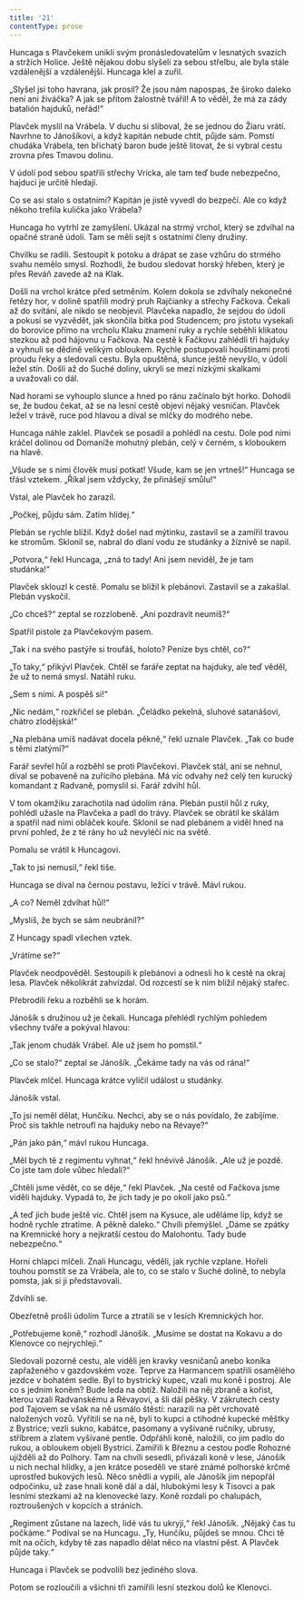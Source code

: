 ```yaml
---
title: '21'
contentType: prose
---
```


<section>

Huncaga s Plavčekem unikli svým pronásledovatelům v lesnatých svazích a stržích Holice. Ještě nějakou dobu slyšeli za sebou střelbu, ale byla stále vzdálenější a vzdálenější. Huncaga klel a zuřil.

„Slyšel jsi toho havrana, jak prosil? Že jsou nám napospas, že široko daleko není ani živáčka? A jak se přitom žalostně tvářil! A to věděl, že má za zády batalión hajduků, neřád!“

Plavček myslil na Vrábela. V duchu si sliboval, že se jednou do Žiaru vrátí. Navrhne to Jánošíkovi, a když kapitán nebude chtít, půjde sám. Pomstí chudáka Vrábela, ten břichatý baron bude ještě litovat, že si vybral cestu zrovna přes Tmavou dolinu.

V údolí pod sebou spatřili střechy Vrícka, ale tam teď bude nebezpečno, hajduci je určitě hledají.

Co se asi stalo s ostatními? Kapitán je jistě vyvedl do bezpečí. Ale co když někoho trefila kulička jako Vrábela?

Huncaga ho vytrhl ze zamyšlení. Ukázal na strmý vrchol, který se zdvíhal na opačné straně údolí. Tam se měli sejít s ostatními členy družiny.

Chvilku se radili. Sestoupit k potoku a drápat se zase vzhůru do strmého svahu nemělo smysl. Rozhodli, že budou sledovat horský hřeben, který je přes Reváň zavede až na Klak.

Došli na vrchol krátce před setměním. Kolem dokola se zdvíhaly nekonečné řetězy hor, v dolině spatřili modrý pruh Rajčianky a střechy Fačkova. Čekali až do svítání, ale nikdo se neobjevil. Plavčeka napadlo, že sejdou do údolí a pokusí se vyzvědět, jak skončila bitka pod Studencem; pro jistotu vysekali do borovice přímo na vrcholu Klaku znamení ruky a rychle seběhli klikatou stezkou až pod hájovnu u Fačkova. Na cestě k Fačkovu zahlédli tři hajduky a vyhnuli se dědině velikým obloukem. Rychle postupovali houštinami proti proudu řeky a sledovali cestu. Byla opuštěná, slunce ještě nevyšlo, v údolí ležel stín. Došli až do Suché doliny, ukryli se mezi nízkými skalkami a uvažovali co dál.

Nad horami se vyhouplo slunce a hned po ránu začínalo být horko. Dohodli se, že budou čekat, až se na lesní cestě objeví nějaký vesničan. Plavček ležel v trávě, ruce pod hlavou a díval se mlčky do modrého nebe.

Huncaga náhle zaklel. Plavček se posadil a pohlédl na cestu. Dole pod nimi kráčel dolinou od Domaníže mohutný plebán, celý v černém, s kloboukem na hlavě.

„Všude se s nimi člověk musí potkat! Všude, kam se jen vrtneš!“ Huncaga se třásl vztekem. „Říkal jsem vždycky, že přinášejí smůlu!“

Vstal, ale Plavček ho zarazil.

„Počkej, půjdu sám. Zatím hlídej.“

Plebán se rychle blížil. Když došel nad mýtinku, zastavil se a zamířil travou ke stromům. Sklonil se, nabral do dlaní vodu ze studánky a žíznivě se napil.

„Potvora,“ řekl Huncaga, „zná to tady! Ani jsem neviděl, že je tam studánka!“

Plavček sklouzl k cestě. Pomalu se blížil k plebánovi. Zastavil se a zakašlal. Plebán vyskočil.

„Co chceš?“ zeptal se rozzlobeně. „Ani pozdravit neumíš?“

Spatřil pistole za Plavčekovým pasem.

„Tak i na svého pastýře si troufáš, holoto? Peníze bys chtěl, co?“

„To taky,“ přikývl Plavček. Chtěl se faráře zeptat na hajduky, ale teď věděl, že už to nemá smysl. Natáhl ruku.

„Sem s nimi. A pospěš si!“

„Nic nedám,“ rozkřičel se plebán. „Čeládko pekelná, sluhové satanášovi, chátro zlodějská!“

„Na plebána umíš nadávat docela pěkně,“ řekl uznale Plavček. „Tak co bude s těmi zlatými?“

Farář sevřel hůl a rozběhl se proti Plavčekovi. Plavček stál, ani se nehnul, díval se pobaveně na zuřícího plebána. Má víc odvahy než celý ten kurucký komandant z Radvaně, pomyslil si. Farář zdvihl hůl.

V tom okamžiku zarachotila nad údolím rána. Plebán pustil hůl z ruky, pohlédl užasle na Plavčeka a padl do trávy. Plavček se obrátil ke skálám a spatřil nad nimi obláček kouře. Sklonil se nad plebánem a viděl hned na první pohled, že z té rány ho už nevyléčí nic na světě.

Pomalu se vrátil k Huncagovi.

„Tak to jsi nemusil,“ řekl tiše.

Huncaga se díval na černou postavu, ležící v trávě. Mávl rukou.

„A co? Neměl zdvíhat hůl!“

„Myslíš, že bych se sám neubránil?“

Z Huncagy spadl všechen vztek.

„Vrátíme se?“

Plavček neodpověděl. Sestoupili k plebánovi a odnesli ho k cestě na okraj lesa. Plavček několikrát zahvízdal. Od rozcestí se k nim blížil nějaký stařec.

Přebrodili řeku a rozběhli se k horám.

Jánošík s družinou už je čekali. Huncaga přehlédl rychlým pohledem všechny tváře a pokýval hlavou:

„Tak jenom chudák Vrábel. Ale už jsem ho pomstil.“

„Co se stalo?“ zeptal se Jánošík. „Čekáme tady na vás od rána!“

Plavček mlčel. Huncaga krátce vylíčil událost u studánky.

Jánošík vstal.

„To jsi neměl dělat, Hunčíku. Nechci, aby se o nás povídalo, že zabíjíme. Proč sis takhle netroufl na hajduky nebo na Révaye?“

„Pán jako pán,“ mávl rukou Huncaga.

„Měl bych tě z regimentu vyhnat,“ řekl hněvivě Jánošík. „Ale už je pozdě. Co jste tam dole vůbec hledali?“

„Chtěli jsme vědět, co se děje,“ řekl Plavček. „Na cestě od Fačkova jsme viděli hajduky. Vypadá to, že jich tady je po okolí jako psů.“

„A teď jich bude ještě víc. Chtěl jsem na Kysuce, ale uděláme líp, když se hodně rychle ztratíme. A pěkně daleko.“ Chvíli přemýšlel. „Dáme se zpátky na Kremnické hory a nejkratší cestou do Malohontu. Tady bude nebezpečno.“

Horní chlapci mlčeli. Znali Huncagu, věděli, jak rychle vzplane. Hořeli touhou pomstít se za Vrábela, ale to, co se stalo v Suché dolině, to nebyla pomsta, jak si ji představovali.

Zdvihli se.

Obezřetně prošli údolím Turce a ztratili se v lesích Kremnických hor.

„Potřebujeme koně,“ rozhodl Jánošík. „Musíme se dostat na Kokavu a do Klenovce co nejrychleji.“

Sledovali pozorně cestu, ale viděli jen kravky vesničanů anebo koníka zapřaženého v gazdovském voze. Teprve za Harmancem spatřili osamělého jezdce v bohatém sedle. Byl to bystrický kupec, vzali mu koně i postroj. Ale co s jedním koněm? Bude leda na obtíž. Naložili na něj zbraně a kořist, kterou vzali Radvanskému a Révayovi, a šli dál pěšky. V zákrutech cesty pod Tajovem se však na ně usmálo štěstí: narazili na pět vrchovatě naložených vozů. Vyřítili se na ně, byli to kupci a ctihodné kupecké měštky z Bystrice; vezli sukno, kabátce, pasomany a vyšívané ručníky, ubrusy, stříbrem a zlatem vyšívané pentle. Odpřáhli koně, naložili, co jim padlo do rukou, a obloukem objeli Bystrici. Zamířili k Březnu a cestou podle Rohozné ujížděli až do Polhory. Tam na chvíli sesedli, přivázali koně v lese, Jánošík u nich nechal hlídky, a jen krátce poseděli ve staré známé polhorské krčmě uprostřed bukových lesů. Něco snědli a vypili, ale Jánošík jim nepopřál odpočinku, už zase hnali koně dál a dál, hlubokými lesy k Tisovci a pak lesními stezkami až na klenovecké lazy. Koně rozdali po chalupách, roztroušených v kopcích a stráních.

„Regiment zůstane na lazech, lidé vás tu ukryjí,“ řekl Jánošík. „Nějaký čas tu počkáme.“ Podíval se na Huncagu. „Ty, Hunčíku, půjdeš se mnou. Chci tě mít na očích, kdyby tě zas napadlo dělat něco na vlastní pěst. A Plavček půjde taky.“

Huncaga i Plavček se podvolili bez jediného slova.

Potom se rozloučili a všichni tři zamířili lesní stezkou dolů ke Klenovci.

</section>
